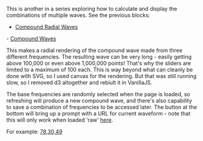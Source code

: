 This is another in a series exploring how to calculate and display the combinations of multiple waves. See the previous blocks:

- <a href='http://bl.ocks.org/alexmacy/c5d36ac67eee2ca7b69824f74fb501d5'>Compound Radial Waves
</a>
- <a href='http://bl.ocks.org/alexmacy/03547a3e7498dbe3690b7eb35578022b'>Compound Waves</a>

This makes a radial rendering of the compound wave made from three different frequencies. The resulting wave can be very long - easily getting above 100,000 or even above 1,000,000 points! That's why the sliders are limited to a maximum of 100 each. This is way beyond what can cleanly be done with SVG, so I used canvas for the rendering. But that was still running slow, so I removed d3 altogether and rebiult it in VanillaJS.

The base frequencies are randomly selected when the page is loaded, so refreshing will produce a new compound wave, and there's also capability to save a combination of frequencies to be accessed later. The button at the bottom will bring up a prompt with a URL for current waveform - note that this will only work when loaded 'raw' <a href="https://bl.ocks.org/alexmacy/raw/29966cadaab0053d3ed5c8c85a5e4582">here</a>.	

For example:
<a href="https://bl.ocks.org/alexmacy/raw/29966cadaab0053d3ed5c8c85a5e4582?78,30,49">78,30,49</a>
